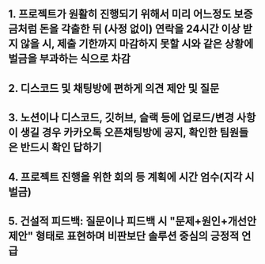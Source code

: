 ## 1. 프로젝트가 원활히 진행되기 위해서 미리 어느정도 보증금처럼 돈을 각출한 뒤 (사정 없이) 연락을 24시간 이상 받지 않을 시, 제출 기한까지 마감하지 못할 시와 같은 상황에 벌금을 부과하는 식으로 차감
## 2. 디스코드 및 채팅방에 편하게 의견 제안 및 질문
## 3. 노션이나 디스코드, 깃허브, 슬랙 등에 업로드/변경 사항이 생길 경우 카카오톡 오픈채팅방에 공지, 확인한 팀원들은 반드시 확인 답하기
## 4. 프로젝트 진행을 위한 회의 등 계획에 시간 엄수(지각 시 벌금)
## 5. 건설적 피드백: 질문이나 피드백 시 "문제+원인+개선안 제안" 형태로 표현하며 비판보단 솔루션 중심의 긍정적 언급
